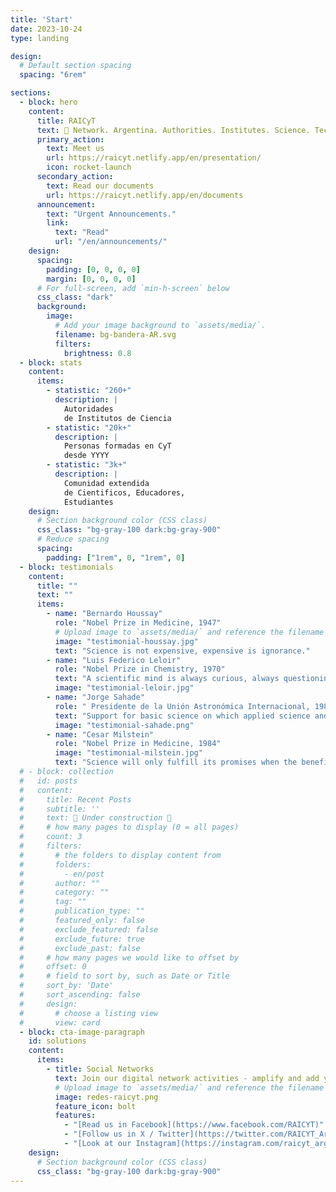 ```yaml
---
title: 'Start'
date: 2023-10-24
type: landing

design:
  # Default section spacing
  spacing: "6rem"

sections:
  - block: hero
    content:
      title: RAICyT
      text: 🧱 Network. Argentina. Authorities. Institutes. Science. Technology  🧱
      primary_action:
        text: Meet us
        url: https://raicyt.netlify.app/en/presentation/
        icon: rocket-launch
      secondary_action:
        text: Read our documents
        url: https://raicyt.netlify.app/en/documents
      announcement:
        text: "Urgent Announcements."
        link:
          text: "Read"
          url: "/en/announcements/"
    design:
      spacing:
        padding: [0, 0, 0, 0]
        margin: [0, 0, 0, 0]
      # For full-screen, add `min-h-screen` below
      css_class: "dark"
      background:
        image:
          # Add your image background to `assets/media/`.
          filename: bg-bandera-AR.svg
          filters:
            brightness: 0.8
  - block: stats
    content:
      items:
        - statistic: "260+"
          description: |
            Autoridades  
            de Institutos de Ciencia
        - statistic: "20k+"
          description: |
            Personas formadas en CyT  
            desde YYYY
        - statistic: "3k+"
          description: |
            Comunidad extendida 
            de Cientificos, Educadores,
            Estudiantes        
    design:
      # Section background color (CSS class)
      css_class: "bg-gray-100 dark:bg-gray-900"
      # Reduce spacing
      spacing:
        padding: ["1rem", 0, "1rem", 0]
  - block: testimonials
    content:
      title: ""
      text: ""
      items:
        - name: "Bernardo Houssay"
          role: "Nobel Prize in Medicine, 1947"
          # Upload image to `assets/media/` and reference the filename here
          image: "testimonial-houssay.jpg"
          text: "Science is not expensive, expensive is ignorance."
        - name: "Luis Federico Leloir"
          role: "Nobel Prize in Chemistry, 1970"
          text: "A scientific mind is always curious, always questioning."
          image: "testimonial-leloir.jpg"
        - name: "Jorge Sahade"
          role: " Presidente de la Unión Astronómica Internacional, 1986."
          text: "Support for basic science on which applied science and technology are based and nourished is, without a doubt, the only investment that will result in a modern, efficient and decision-autonomous Argentina."
          image: "testimonial-sahade.png"
        - name: "Cesar Milstein"
          role: "Nobel Prize in Medicine, 1984"
          image: "testimonial-milstein.jpg"
          text: "Science will only fulfill its promises when the benefits are equally shared by the really poor of the world"
  # - block: collection
  #   id: posts
  #   content:
  #     title: Recent Posts
  #     subtitle: ''
  #     text: 🧱 Under construction 🧱
  #     # how many pages to display (0 = all pages)
  #     count: 3
  #     filters:
  #       # the folders to display content from
  #       folders:
  #         - en/post
  #       author: ""
  #       category: ""
  #       tag: ""
  #       publication_type: ""
  #       featured_only: false
  #       exclude_featured: false
  #       exclude_future: true
  #       exclude_past: false
  #     # how many pages we would like to offset by
  #     offset: 0
  #     # field to sort by, such as Date or Title
  #     sort_by: 'Date'
  #     sort_ascending: false
  #     design: 
  #       # choose a listing view
  #       view: card
  - block: cta-image-paragraph
    id: solutions
    content:
      items:
        - title: Social Networks
          text: Join our digital network activities - amplify and add your voice
          # Upload image to `assets/media/` and reference the filename here
          image: redes-raicyt.png
          feature_icon: bolt
          features: 
            - "[Read us in Facebook](https://www.facebook.com/RAICYT)"
            - "[Follow us in X / Twitter](https://twitter.com/RAICYT_Ar)"
            - "[Look at our Instagram](https://instagram.com/raicyt_argentina)"
    design:
      # Section background color (CSS class)
      css_class: "bg-gray-100 dark:bg-gray-900"  
---
```

